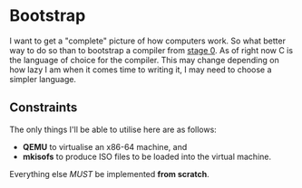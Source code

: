 # Bootstrap

I want to get a "complete" picture of how computers work. 
So what better way to do so than to bootstrap a compiler from [stage 0](https://en.wikipedia.org/wiki/Bootstrapping_(compilers)#Process).
As of right now C is the language of choice for the compiler.
This may change depending on how lazy I am when it comes time to writing it, I may need to choose a simpler language.

## Constraints

The only things I'll be able to utilise here are as follows:
- **QEMU** to virtualise an x86-64 machine, and
- **mkisofs** to produce ISO files to be loaded into the virtual machine.

Everything else *MUST* be implemented **from scratch**.

